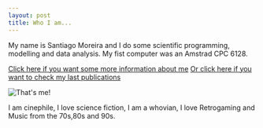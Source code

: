 ```yaml
---
layout: post
title: Who I am...
---
```


My name is Santiago Moreira and I do some scientific programming, modelling and data analysis.
My fist computer was an Amstrad CPC 6128.

[Click here if you want some more information about me](https://mohr-sm.github.io/about/ "About me")
[Or click here if you want to check my last publications](https://mohr-sm.github.io/publications/ "Publications")

![That's me!](https://avatars3.githubusercontent.com/u/6890978?v=3&s=460)

I am cinephile, I love science fiction, I am a whovian, I love Retrogaming and Music from the 70s,80s and 90s.  
